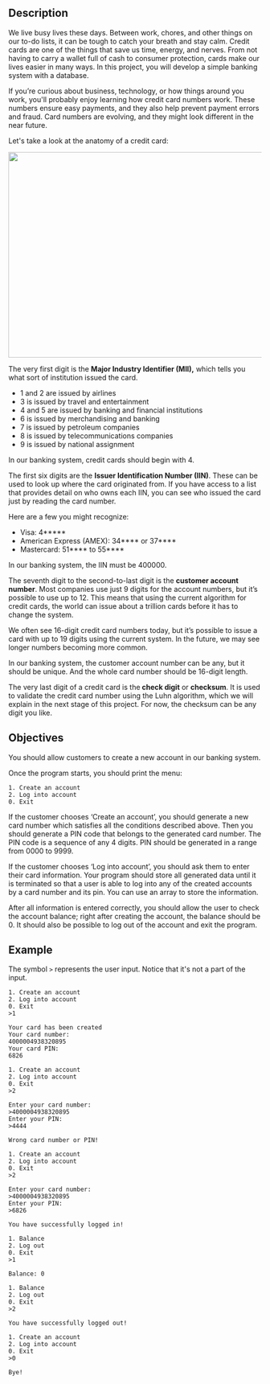 <h2>Description</h2>

<p>We live busy lives these days. Between work, chores, and other things on our to-do lists, it can be tough to catch your breath and stay calm. Credit cards are one of the things that save us time, energy, and nerves. From not having to carry a wallet full of cash to consumer protection, cards make our lives easier in many ways. In this project, you will develop a simple banking system with a database.</p>

<p>If you’re curious about business, technology, or how things around you work, you'll probably enjoy learning how credit card numbers work. These numbers ensure easy payments, and they also help prevent payment errors and fraud. Card numbers are evolving, and they might look different in the near future.</p>

<p>Let's take a look at the anatomy of a credit card:</p>

<p style="text-align: center;"><img alt="" height="409" src="https://lh3.googleusercontent.com/ZgkQv6hMeNkbBrSeSsnb2t6GLkawQFKJNaXapTAaFmy-WPWPPtFp5MpnvlzSFzn3R-0zAvOEUriCg6bGeX_stXdG8L0WSeASnwvqFLLFyeQO4JcbfH4yjh2QdHBEdQyZy2k72q4V" width="602"></p>

<p>The very first digit is the <strong>Major Industry Identifier (MII),</strong> which tells you what sort of institution issued the card.</p>

<ul>
	<li>1 and 2 are issued by airlines</li>
	<li>3 is issued by travel and entertainment</li>
	<li>4 and 5 are issued by banking and financial institutions</li>
	<li>6 is issued by merchandising and banking</li>
	<li>7 is issued by petroleum companies</li>
	<li>8 is issued by telecommunications companies</li>
	<li>9 is issued by national assignment</li>
</ul>

<p>In our banking system, credit cards should begin with 4.</p>

<p>The first six digits are the <strong>Issuer Identification Number (IIN)</strong>. These can be used to look up where the card originated from. If you have access to a list that provides detail on who owns each IIN, you can see who issued the card just by reading the card number.</p>

<p>Here are a few you might recognize:</p>

<ul>
	<li>Visa: 4*****</li>
	<li>American Express (AMEX): 34**** or 37****</li>
	<li>Mastercard: 51**** to 55****</li>
</ul>

<p>In our banking system, the IIN must be 400000.</p>

<p>The seventh digit to the second-to-last digit is the <strong>customer account number</strong>. Most companies use just 9 digits for the account numbers, but it’s possible to use up to 12. This means that using the current algorithm for credit cards, the world can issue about a trillion cards before it has to change the system.</p>

<p>We often see 16-digit credit card numbers today, but it’s possible to issue a card with up to 19 digits using the current system. In the future, we may see longer numbers becoming more common.</p>

<p>In our banking system, the customer account number<strong> </strong>can be any, but it should be unique. And the whole card number should be 16-digit length.</p>

<p>The very last digit of a credit card is the<strong> check digit</strong> or <strong>checksum</strong>. It is used to validate the credit card number using the Luhn algorithm, which we will explain in the next stage of this project. For now, the checksum can be any digit you like.</p>

<h2>Objectives</h2>

<p>You should allow customers to create a new account in our banking system.</p>

<p>Once the program starts, you should print the menu: </p>

<pre><code class="language-no-highlight">1. Create an account
2. Log into account
0. Exit</code></pre>

<p>If the customer chooses ‘Create an account’, you should generate a new card number which satisfies all the conditions described above. Then you should generate a PIN code that belongs to the generated card number. The PIN code is a sequence of any 4 digits. PIN should be generated in a range from 0000 to 9999.</p>

<p>If the customer chooses ‘Log into account’, you should ask them to enter their card information. Your program should store all generated data until it is terminated so that a user is able to log into any of the created accounts by a card number and its pin. You can use an array to store the information.</p>

<p>After all information is entered correctly, you should allow the user to check the account balance; right after creating the account, the balance should be 0. It should also be possible to log out of the account and exit the program.</p>

<h2>Example</h2>

<p>The symbol <code class="java">&gt;</code> represents the user input. Notice that it's not a part of the input.</p>

<pre><code class="language-no-highlight">1. Create an account
2. Log into account
0. Exit
&gt;1

Your card has been created
Your card number:
4000004938320895
Your card PIN:
6826

1. Create an account
2. Log into account
0. Exit
&gt;2

Enter your card number:
&gt;4000004938320895
Enter your PIN:
&gt;4444

Wrong card number or PIN!

1. Create an account
2. Log into account
0. Exit
&gt;2

Enter your card number:
&gt;4000004938320895
Enter your PIN:
&gt;6826

You have successfully logged in!

1. Balance
2. Log out
0. Exit
&gt;1

Balance: 0

1. Balance
2. Log out
0. Exit
&gt;2

You have successfully logged out!

1. Create an account
2. Log into account
0. Exit
&gt;0

Bye!
</code></pre>
